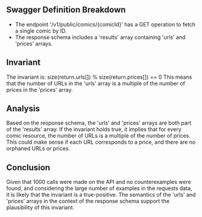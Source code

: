 ## Swagger Definition Breakdown
- The endpoint '/v1/public/comics/{comicId}' has a GET operation to fetch a single comic by ID.
- The response schema includes a 'results' array containing 'urls' and 'prices' arrays.

## Invariant
The invariant is: size(return.urls[]) % size(return.prices[]) == 0
This means that the number of URLs in the 'urls' array is a multiple of the number of prices in the 'prices' array.

## Analysis
Based on the response schema, the 'urls' and 'prices' arrays are both part of the 'results' array. If the invariant holds true, it implies that for every comic resource, the number of URLs is a multiple of the number of prices. This could make sense if each URL corresponds to a price, and there are no orphaned URLs or prices.

## Conclusion
Given that 1000 calls were made on the API and no counterexamples were found, and considering the large number of examples in the requests data, it is likely that the invariant is a true-positive. The semantics of the 'urls' and 'prices' arrays in the context of the response schema support the plausibility of this invariant.

